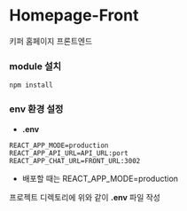 # Homepage-Front

키퍼 홈페이지 프론트엔드

### module 설치

```
npm install
```

### env 환경 설정

- **.env**

```
REACT_APP_MODE=production
REACT_APP_API_URL=API_URL:port
REACT_APP_CHAT_URL=FRONT_URL:3002
```

- 배포할 때는 REACT_APP_MODE=production

프로젝트 디렉토리에 위와 같이 **.env** 파일 작성
